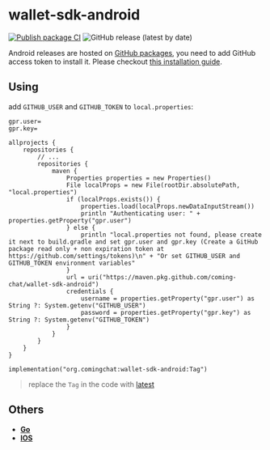 # wallet-sdk-android 


[![Publish package CI](https://github.com/coming-chat/wallet-sdk-android/actions/workflows/gradle-publish.yml/badge.svg)](https://github.com/coming-chat/wallet-sdk-android/actions/workflows/gradle-publish.yml)
![GitHub release (latest by date)](https://img.shields.io/github/v/tag/coming-chat/wallet-sdk-android)

Android releases are hosted on [GitHub packages](https://github.com/coming-chat/wallet-sdk-android/packages/1670316), you need to add GitHub access token to install it. Please checkout [this installation guide](https://docs.github.com/en/packages/working-with-a-github-packages-registry/working-with-the-gradle-registry).

## Using

add `GITHUB_USER` and `GITHUB_TOKEN` to `local.properties`:

```
gpr.user=
gpr.key=
```

```
allprojects {
    repositories {
        // ...
        repositories {
            maven {
                Properties properties = new Properties()
                File localProps = new File(rootDir.absolutePath, "local.properties")
                if (localProps.exists()) {
                    properties.load(localProps.newDataInputStream())
                    println "Authenticating user: " + properties.getProperty("gpr.user")
                } else {
                    println "local.properties not found, please create it next to build.gradle and set gpr.user and gpr.key (Create a GitHub package read only + non expiration token at https://github.com/settings/tokens)\n" + "Or set GITHUB_USER and GITHUB_TOKEN environment variables"
                }
                url = uri("https://maven.pkg.github.com/coming-chat/wallet-sdk-android")
                credentials {
                    username = properties.getProperty("gpr.user") as String ?: System.getenv("GITHUB_USER")
                    password = properties.getProperty("gpr.key") as String ?: System.getenv("GITHUB_TOKEN")
                }
            }
        }
    }
}
```

```
implementation("org.comingchat:wallet-sdk-android:Tag")
```

> replace the `Tag` in the code with [latest](https://github.com/coming-chat/wallet-sdk-android/packages/1670316)



## Others

- [**Go**](https://github.com/coming-chat/wallet-SDK)
- [**IOS**](https://github.com/coming-chat/wallet-swift-package)

